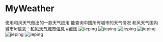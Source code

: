 # MyWeather
使用和风天气做出的一款天气应用
能查询中国所有城市的天气情况
和风天气国内城市Id信息：[和风天气城市信息](http://www.heweather.com/documents/cn-city-list)
#截图
![jieping](https://github.com/JusChao/MyWeather/blob/master/image/S60927-124428.jpg)
![jieping](https://github.com/JusChao/MyWeather/blob/master/image/S60927-124451.jpg)
![jieping](https://github.com/JusChao/MyWeather/blob/master/image/S60927-124501.jpg)
![jieping](https://github.com/JusChao/MyWeather/blob/master/image/S60927-124612.jpg)
![jieping](https://github.com/JusChao/MyWeather/blob/master/image/S60927-124618.jpg)
![jieping](https://github.com/JusChao/MyWeather/blob/master/image/S60927-124626.jpg)




